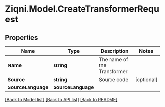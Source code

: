 
# Ziqni.Model.CreateTransformerRequest

## Properties

Name | Type | Description | Notes
------------ | ------------- | ------------- | -------------
**Name** | **string** | The name of the Transformer | 
**Source** | **string** | Source code | [optional] 
**SourceLanguage** | **SourceLanguage** |  | 

[[Back to Model list]](../README.md#documentation-for-models)
[[Back to API list]](../README.md#documentation-for-api-endpoints)
[[Back to README]](../README.md)

